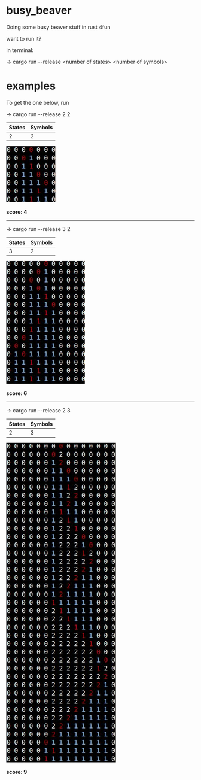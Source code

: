 # busy_beaver
Doing some busy beaver stuff in rust 4fun

want to run it?

in terminal:

-> cargo run --release \<number of states\>  \<number of symbols\>
  
# examples

To get the one below, run

-> cargo run --release 2 2


States | Symbols
------------ | -------------
2 | 2

![Alt text](imgs/bb2state2symb.jpeg?raw=true "Title")

**score: 4**

--------------------------------------------------------

-> cargo run --release 3 2

States | Symbols
------------ | -------------
3 | 2

![Alt text](imgs/bb3state2symb.jpeg?raw=true "Title")

**score: 6**

--------------------------------------------------------

-> cargo run --release 2 3

States | Symbols
------------ | -------------
2 | 3


![Alt text](imgs/bb2state3symb.jpeg?raw=true "Title")


**score: 9**

